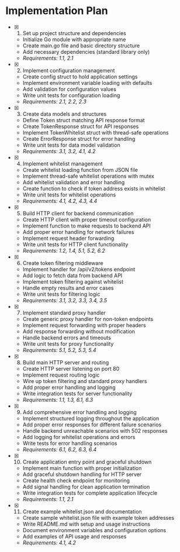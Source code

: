 # Implementation Plan

- [x] 1. Set up project structure and dependencies
  - Initialize Go module with appropriate name
  - Create main.go file and basic directory structure
  - Add necessary dependencies (standard library only)
  - _Requirements: 1.1, 2.1_

- [x] 2. Implement configuration management
  - Create config struct to hold application settings
  - Implement environment variable loading with defaults
  - Add validation for configuration values
  - Write unit tests for configuration loading
  - _Requirements: 2.1, 2.2, 2.3_

- [x] 3. Create data models and structures
  - Define Token struct matching API response format
  - Create TokenResponse struct for API responses
  - Implement TokenWhitelist struct with thread-safe operations
  - Create ErrorResponse struct for error handling
  - Write unit tests for data model validation
  - _Requirements: 3.1, 3.2, 4.1, 4.2_

- [x] 4. Implement whitelist management
  - Create whitelist loading function from JSON file
  - Implement thread-safe whitelist operations with mutex
  - Add whitelist validation and error handling
  - Create function to check if token address exists in whitelist
  - Write unit tests for whitelist operations
  - _Requirements: 4.1, 4.2, 4.3, 4.4_

- [x] 5. Build HTTP client for backend communication
  - Create HTTP client with proper timeout configuration
  - Implement function to make requests to backend API
  - Add proper error handling for network failures
  - Implement request header forwarding
  - Write unit tests for HTTP client functionality
  - _Requirements: 1.2, 1.4, 5.1, 5.2, 6.2_

- [x] 6. Create token filtering middleware
  - Implement handler for /api/v2/tokens endpoint
  - Add logic to fetch data from backend API
  - Implement token filtering against whitelist
  - Handle empty results and error cases
  - Write unit tests for filtering logic
  - _Requirements: 3.1, 3.2, 3.3, 3.4, 3.5_

- [x] 7. Implement standard proxy handler
  - Create generic proxy handler for non-token endpoints
  - Implement request forwarding with proper headers
  - Add response forwarding without modification
  - Handle backend errors and timeouts
  - Write unit tests for proxy functionality
  - _Requirements: 5.1, 5.2, 5.3, 5.4_

- [x] 8. Build main HTTP server and routing
  - Create HTTP server listening on port 80
  - Implement request routing logic
  - Wire up token filtering and standard proxy handlers
  - Add proper error handling and logging
  - Write integration tests for server functionality
  - _Requirements: 1.1, 1.3, 6.1, 6.3_

- [x] 9. Add comprehensive error handling and logging
  - Implement structured logging throughout the application
  - Add proper error responses for different failure scenarios
  - Handle backend unreachable scenarios with 502 responses
  - Add logging for whitelist operations and errors
  - Write tests for error handling scenarios
  - _Requirements: 6.1, 6.2, 6.3, 6.4_

- [x] 10. Create application entry point and graceful shutdown
  - Implement main function with proper initialization
  - Add graceful shutdown handling for HTTP server
  - Create health check endpoint for monitoring
  - Add signal handling for clean application termination
  - Write integration tests for complete application lifecycle
  - _Requirements: 1.1, 2.1_

- [x] 11. Create example whitelist.json and documentation
  - Create sample whitelist.json file with example token addresses
  - Write README.md with setup and usage instructions
  - Document environment variables and configuration options
  - Add examples of API usage and responses
  - _Requirements: 4.1, 4.2_